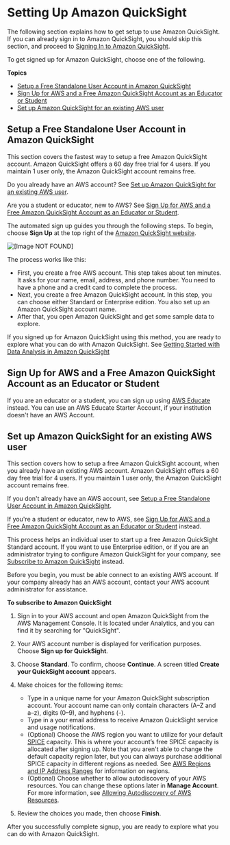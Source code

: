 # Setting Up Amazon QuickSight<a name="setup-new-quicksight-account"></a>

The following section explains how to get setup to use Amazon QuickSight\. If you can already sign in to Amazon QuickSight, you should skip this section, and proceed to [Signing In to Amazon QuickSight](signing-in.md)\.

To get signed up for Amazon QuickSight, choose one of the following\.

**Topics**
+ [Setup a Free Standalone User Account in Amazon QuickSight](#setup-aws-individual-user)
+ [Sign Up for AWS and a Free Amazon QuickSight Account as an Educator or Student](#setup-aws-educator-or-student)
+ [Set up Amazon QuickSight for an existing AWS user](#setup-quicksight-for-existing-aws-account)

## Setup a Free Standalone User Account in Amazon QuickSight<a name="setup-aws-individual-user"></a>

This section covers the fastest way to setup a free Amazon QuickSight account\. Amazon QuickSight offers a 60 day free trial for 4 users\. If you maintain 1 user only, the Amazon QuickSight account remains free\.

Do you already have an AWS account? See [Set up Amazon QuickSight for an existing AWS user](#setup-quicksight-for-existing-aws-account)\.

Are you a student or educator, new to AWS? See [Sign Up for AWS and a Free Amazon QuickSight Account as an Educator or Student](#setup-aws-educator-or-student)\.

The automated sign up guides you through the following steps\. To begin, choose **Sign Up** at the top right of the [Amazon QuickSight website](https://aws.amazon.com/quicksight/)\.

![\[Image NOT FOUND\]](http://docs.aws.amazon.com/quicksight/latest/user/images/quicksight-sign-up-free.png)

The process works like this:
+ First, you create a free AWS account\. This step takes about ten minutes\. It asks for your name, email, address, and phone number\. You need to have a phone and a credit card to complete the process\. 
+ Next, you create a free Amazon QuickSight account\. In this step, you can choose either Standard or Enterprise edition\. You also set up an Amazon QuickSight account name\. 
+ After that, you open Amazon QuickSight and get some sample data to explore\.

If you signed up for Amazon QuickSight using this method, you are ready to explore what you can do with Amazon QuickSight\. See [Getting Started with Data Analysis in Amazon QuickSight](getting-started.md)

## Sign Up for AWS and a Free Amazon QuickSight Account as an Educator or Student<a name="setup-aws-educator-or-student"></a>

If you are an educator or a student, you can sign up using [AWS Educate](https://aws.amazon.com/education/awseducate/) instead\. You can use an AWS Educate Starter Account, if your institution doesn't have an AWS Account\.

## Set up Amazon QuickSight for an existing AWS user<a name="setup-quicksight-for-existing-aws-account"></a>

This section covers how to setup a free Amazon QuickSight account, when you already have an existing AWS account\. Amazon QuickSight offers a 60 day free trial for 4 users\. If you maintain 1 user only, the Amazon QuickSight account remains free\.

If you don't already have an AWS account, see [Setup a Free Standalone User Account in Amazon QuickSight](#setup-aws-individual-user)\.

If you're a student or educator, new to AWS, see [Sign Up for AWS and a Free Amazon QuickSight Account as an Educator or Student](#setup-aws-educator-or-student) instead\.

This process helps an individual user to start up a free Amazon QuickSight Standard account\. If you want to use Enterprise edition, or if you are an administrator trying to configure Amazon QuickSight for your company, see [Subscribe to Amazon QuickSight](signing-up.md#how-to-add-quicksight-to-your-aws-account) instead\.

Before you begin, you must be able connect to an existing AWS account\. If your company already has an AWS account, contact your AWS account administrator for assistance\. 

**To subscribe to Amazon QuickSight**

1. Sign in to your AWS account and open Amazon QuickSight from the AWS Management Console\. It is located under Analytics, and you can find it by searching for "QuickSight"\.

1. Your AWS account number is displayed for verification purposes\. Choose **Sign up for QuickSight**\.

1. Choose **Standard**\. To confirm, choose **Continue**\. A screen titled **Create your QuickSight account** appears\. 

1. Make choices for the following items:
   + Type in a unique name for your Amazon QuickSight subscription account\. Your account name can only contain characters \(A–Z and a–z\), digits \(0–9\), and hyphens \(\-\)\. 
   + Type in a your email address to receive Amazon QuickSight service and usage notifications\.
   + \(Optional\) Choose the AWS region you want to utilize for your default [SPICE](welcome.md#spice) capacity\. This is where your account’s free SPICE capacity is allocated after signing up\. Note that you aren't able to change the default capacity region later, but you can always purchase additional SPICE capacity in different regions as needed\. See [AWS Regions and IP Address Ranges](regions.md) for information on regions\.
   + \(Optional\) Choose whether to allow autodiscovery of your AWS resources\. You can change these options later in **Manage Account**\. For more information, see [Allowing Autodiscovery of AWS Resources](autodiscover-aws-data-sources.md)\.

1. Review the choices you made, then choose **Finish**\. 

After you successfully complete signup, you are ready to explore what you can do with Amazon QuickSight\. 